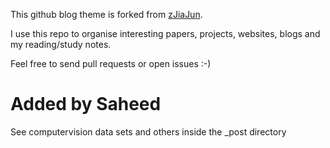 
This github blog theme is forked from [zJiaJun](https://github.com/zJiaJun).

I use this repo to organise interesting papers, projects, websites, blogs and my reading/study notes.

Feel free to send pull requests or open issues :-)

# Added by Saheed
See computervision data sets and others inside the _post directory
